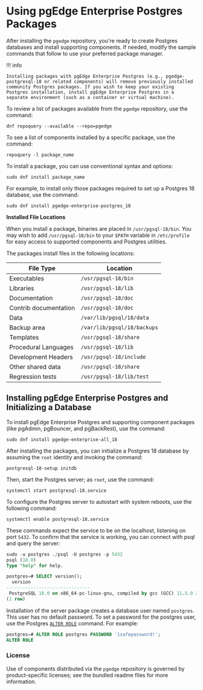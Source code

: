 # Using pgEdge Enterprise Postgres Packages

After installing the `pgedge` repository, you're ready to create Postgres databases and install supporting components. If needed, modify the sample commands that follow to use your preferred package manager.

!!! info

    Installing packages with pgEdge Enterprise Postgres (e.g., pgedge-postgresql-18 or related components) will remove previously installed community Postgres packages. If you wish to keep your existing Postgres installation, install pgEdge Enterprise Postgres in a separate environment (such as a container or virtual machine).

To review a list of packages available from the `pgedge` repository, use the command:

  `dnf repoquery --available --repo=pgedge`

To see a list of components installed by a specific package, use the command:

  `repoquery -l package_name`

To install a package, you can use conventional syntax and options:

  `sudo dnf install package_name`

For example, to install only those packages required to set up a Postgres 18 database, use the command:

  `sudo dnf install pgedge-enterprise-postgres_18`

**Installed File Locations**

When you install a package, binaries are placed in `/usr/pgsql-18/bin`. You may wish to add `/usr/pgsql-18/bin` to your `$PATH` variable in `/etc/profile` for easy access to supported components and Postgres utilities.

The packages install files in the following locations:

| File Type | Location |
|-----------|----------|
| Executables | `/usr/pgsql-18/bin` |
| Libraries | `/usr/pgsql-18/lib` |
| Documentation | `/usr/pgsql-18/doc` |
| Contrib documentation | `/usr/pgsql-18/doc` |
| Data | `/var/lib/pgsql/18/data` |
| Backup area | `/var/lib/pgsql/18/backups` |
| Templates | `/usr/pgsql-18/share` |
| Procedural Languages | `/usr/pgsql-18/lib` |
| Development Headers | `/usr/pgsql-18/include` |
| Other shared data | `/usr/pgsql-18/share` |
| Regression tests | `/usr/pgsql-18/lib/test` |


## Installing pgEdge Enterprise Postgres and Initializing a Database

To install pgEdge Enterprise Postgres and supporting component packages (like pgAdmin, pgBouncer, and pgBackRest), use the command:

  `sudo dnf install pgedge-enterprise-all_18`

After installing the packages, you can initialize a Postgres 18 database by assuming the `root` identity and invoking the command:

  `postgresql-18-setup initdb`

Then, start the Postgres server; as `root`, use the command:

  `systemctl start postgresql-18.service`

To configure the Postgres server to autostart with system reboots, use the following command:

  `systemctl enable postgresql-18.service`

These commands expect the service to be on the localhost, listening on port `5432`. To confirm that the service is working, you can connect with psql and query the server:

  ```sql
  sudo -u postgres ./psql -U postgres -p 5432
  psql (18.0)
  Type "help" for help.

  postgres=# SELECT version();
    version                                                  
  -------------------------------
   PostgreSQL 18.0 on x86_64-pc-linux-gnu, compiled by gcc (GCC) 11.5.0 20240719 (Red Hat 11.5.0-5), 64-bit
  (1 row)
  ```

Installation of the server package creates a database user named `postgres`.  This user has no default password.  To set a password for the postgres user, use the Postgres [`ALTER ROLE`](https://www.postgresql.org/docs/18/sql-alterrole.html) command.  For example:

  ```sql
  postgres=# ALTER ROLE postgres PASSWORD '1safepassword!';
  ALTER ROLE
  ```

### License

Use of components distributed via the `pgedge` repository is governed by product-specific licenses; see the bundled readme files for more information.